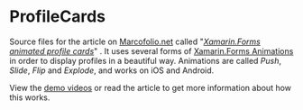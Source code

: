 # ProfileCards

Source files for the article on [Marcofolio.net](http://www.marcofolio.net/) called "[*Xamarin.Forms animated profile cards*](https://marcofolio.net/xamarin-forms-animated-profile-cards/)" . It uses several forms of [Xamarin.Forms Animations](https://developer.xamarin.com/guides/xamarin-forms/user-interface/animation/simple/) in order to display profiles in a beautiful way. Animations are called *Push*, *Slide*, *Flip* and *Explode*, and works on iOS and Android.

View the [demo videos](https://github.com/marcofolio/ProfileCards/demo) or read the article to get more information about how this works.